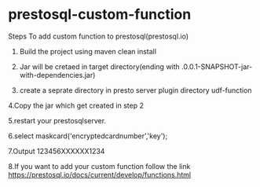 # prestosql-custom-function

Steps To add custom function to prestosql(prestosql.io)

1. Build the project using maven clean install

2. Jar will be cretaed in target directory(ending with .0.0.1-SNAPSHOT-jar-with-dependencies.jar)

3. create a seprate directory in presto server plugin directory udf-function

4.Copy the jar which get created in step 2

5.restart your prestosqlserver.

6.select maskcard('encryptedcardnumber','key');

7.Output 123456XXXXXX1234

8.If you want to add your custom function follow the link https://prestosql.io/docs/current/develop/functions.html 
